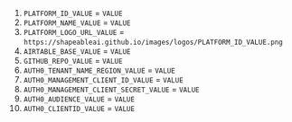 
  1. `PLATFORM_ID_VALUE` = `VALUE`
  2. `PLATFORM_NAME_VALUE` = `VALUE`
  3. `PLATFORM_LOGO_URL_VALUE` = `https://shapeableai.github.io/images/logos/PLATFORM_ID_VALUE.png`
  4. `AIRTABLE_BASE_VALUE` = `VALUE`
  5. `GITHUB_REPO_VALUE` = `VALUE`
  6. `AUTH0_TENANT_NAME_REGION_VALUE` = `VALUE`
  7. `AUTH0_MANAGEMENT_CLIENT_ID_VALUE` = `VALUE`
  8. `AUTH0_MANAGEMENT_CLIENT_SECRET_VALUE` = `VALUE`
  9. `AUTH0_AUDIENCE_VALUE` = `VALUE`
  10. `AUTH0_CLIENTID_VALUE` = `VALUE`